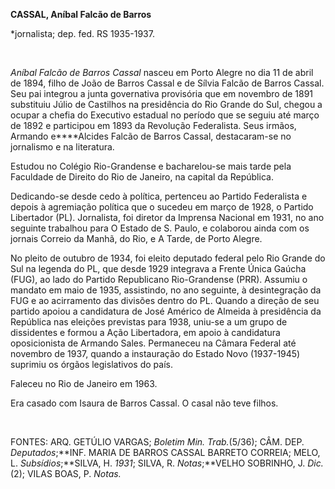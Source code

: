 **CASSAL, Aníbal Falcão de Barros**

\*jornalista; dep. fed. RS 1935-1937.

 

*Aníbal Falcão de Barros Cassal* nasceu em Porto Alegre no dia 11 de
abril de 1894, filho de João de Barros Cassal e de Sílvia Falcão de
Barros Cassal. Seu pai integrou a junta governativa provisória que em
novembro de 1891 substituiu Júlio de Castilhos na presidência do Rio
Grande do Sul, chegou a ocupar a chefia do Executivo estadual no período
que se seguiu até março de 1892 e participou em 1893 da Revolução
Federalista. Seus irmãos, Armando e****Alcides Falcão de Barros Cassal,
destacaram-se no jornalismo e na literatura.

Estudou no Colégio Rio-Grandense e bacharelou-se mais tarde pela
Faculdade de Direito do Rio de Janeiro, na capital da República.

Dedicando-se desde cedo à política, pertenceu ao Partido Federalista e
depois à agremiação política que o sucedeu em março de 1928, o Partido
Libertador (PL). Jornalista, foi diretor da Imprensa Nacional em 1931,
no ano seguinte trabalhou para O Estado de S. Paulo, e colaborou ainda
com os jornais Correio da Manhã, do Rio, e A Tarde, de Porto Alegre.

No pleito de outubro de 1934, foi eleito deputado federal pelo Rio
Grande do Sul na legenda do PL, que desde 1929 integrava a Frente Única
Gaúcha (FUG), ao lado do Partido Republicano Rio-Grandense (PRR).
Assumiu o mandato em maio de 1935, assistindo, no ano seguinte, à
desintegração da FUG e ao acirramento das divisões dentro do PL. Quando
a direção de seu partido apoiou a candidatura de José Américo de Almeida
à presidência da República nas eleições previstas para 1938, uniu-se a
um grupo de dissidentes e formou a Ação Libertadora, em apoio à
candidatura oposicionista de Armando Sales. Permaneceu na Câmara Federal
até novembro de 1937, quando a instauração do Estado Novo (1937-1945)
suprimiu os órgãos legislativos do país.

Faleceu no Rio de Janeiro em 1963.

Era casado com Isaura de Barros Cassal. O casal não teve filhos.

 

FONTES: ARQ. GETÚLIO VARGAS; *Boletim Min. Trab.*(5/36); CÂM. DEP.
*Deputados*;**INF. MARIA DE BARROS CASSAL BARRETO CORREIA; MELO, L.
*Subsídios*;**SILVA, H. *1931*; SILVA, R. *Notas*;**VELHO SOBRINHO, J.
*Dic.*(2); VILAS BOAS, P. *Notas.*

 

 
